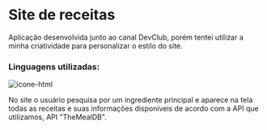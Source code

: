 <h1>Site de receitas</h1>

<p>Aplicação desenvolvida junto ao canal DevClub, porém tentei utilizar a minha criatividade para personalizar o estilo do site.</p>

<h3>Linguagens utilizadas:</h3>
  <img src="https://skillicons.dev/icons?i=js,html,css" alt="icone-html">


<p>No site o usuário pesquisa por um ingrediente principal e aparece na tela todas as receitas e suas informações disponíveis de acordo com a API que utilizamos, API "TheMealDB".</p>
